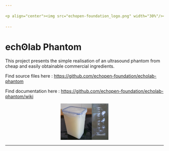 ```yaml
---

<p align="center"><img src="echopen-foundation_logo.png" width="30%"/></p>

---
```


# echʘlab Phantom

This project presents the simple realisation of an ultrasound phantom from cheap and easily obtainable commercial ingredients.

Find source files here : https://github.com/echopen-foundation/echolab-phantom

Find documentation here : https://github.com/echopen-foundation/echolab-phantom/wiki

<p align="center"><img src="look@me.jpg" width="30%"/></p>

---
